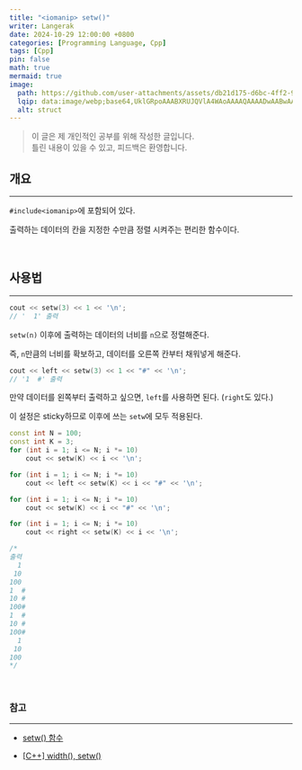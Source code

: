 ```yaml
---
title: "<iomanip> setw()"
writer: Langerak
date: 2024-10-29 12:00:00 +0800
categories: [Programming Language, Cpp]
tags: [Cpp]
pin: false
math: true
mermaid: true
image:
  path: https://github.com/user-attachments/assets/db21d175-d6bc-4ff2-9501-9d66db9c6821
  lqip: data:image/webp;base64,UklGRpoAAABXRUJQVlA4WAoAAAAQAAAADwAABwAAQUxQSDIAAAARL0AmbZurmr57yyIiqE8oiG0bejIYEQTgqiDA9vqnsUSI6H+oAERp2HZ65qP/VIAWAFZQOCBCAAAA8AEAnQEqEAAIAAVAfCWkAALp8sF8rgRgAP7o9FDvMCkMde9PK7euH5M1m6VWoDXf2FkP3BqV0ZYbO6NA/VFIAAAA
  alt: struct
---
```


> 이 글은 제 개인적인 공부를 위해 작성한 글입니다.   
> 틀린 내용이 있을 수 있고, 피드백은 환영합니다.


## 개요

---

`#include<iomanip>`에 포함되어 있다.

출력하는 데이터의 칸을 지정한 수만큼 정렬 시켜주는 편리한 함수이다.

<br/>

## 사용법

---

```cpp
cout << setw(3) << 1 << '\n';
// '  1' 출력
```

`setw(n)` 이후에 출력하는 데이터의 너비를 `n`으로 정렬해준다.

즉, `n`만큼의 너비를 확보하고, 데이터를 오른쪽 칸부터 채워넣게 해준다.

```cpp
cout << left << setw(3) << 1 << "#" << '\n';
// '1  #' 출력
```

만약 데이터를 왼쪽부터 출력하고 싶으면, `left`를 사용하면 된다. (`right`도 있다.)

이 설정은 sticky하므로 이후에 쓰는 `setw`에 모두 적용된다.

```cpp
const int N = 100;
const int K = 3;
for (int i = 1; i <= N; i *= 10)
	cout << setw(K) << i << '\n';

for (int i = 1; i <= N; i *= 10)
	cout << left << setw(K) << i << "#" << '\n';

for (int i = 1; i <= N; i *= 10)
	cout << setw(K) << i << "#" << '\n';

for (int i = 1; i <= N; i *= 10)
	cout << right << setw(K) << i << '\n';

/* 
출력
  1
 10
100
1  #
10 #
100#
1  #
10 #
100#
  1
 10
100
*/
```

<br/>

### 참고

---

- [setw() 함수](https://ryeom2.tistory.com/5)

- [[C++] width(), setw()](https://xclass.tistory.com/111)
